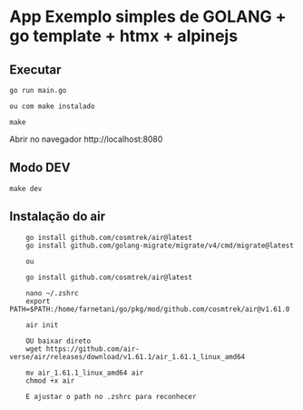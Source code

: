 # App Exemplo simples de GOLANG + go template + htmx + alpinejs

## Executar

```
go run main.go

ou com make instalado

make 
```

Abrir no navegador http://localhost:8080

## Modo DEV

```
make dev
```

## Instalação do air

```
	go install github.com/cosmtrek/air@latest
 	go install github.com/golang-migrate/migrate/v4/cmd/migrate@latest

    ou    

    go install github.com/cosmtrek/air@latest

    nano ~/.zshrc
    export PATH=$PATH:/home/farnetani/go/pkg/mod/github.com/cosmtrek/air@v1.61.0 

    air init

    OU baixar direto
    wget https://github.com/air-verse/air/releases/download/v1.61.1/air_1.61.1_linux_amd64

    mv air_1.61.1_linux_amd64 air
    chmod +x air

    E ajustar o path no .zshrc para reconhecer 
```